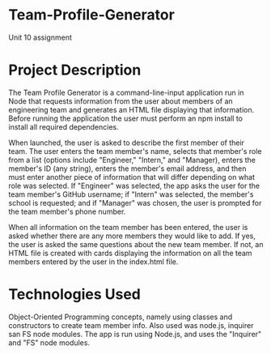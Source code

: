 # Team-Profile-Generator
Unit 10 assignment

# Project Description
The Team Profile Generator is a command-line-input application run in Node that requests information from the user about members of an engineering team and generates an HTML file displaying that information.  Before running the application the user must perform an npm install to install all required dependencies.

When launched, the user is asked to describe the first member of their team.  The user enters the team member's name, selects that member's role from a list (options include "Engineer," "Intern," and "Manager), enters the member's ID (any string), enters the member's email address, and then must enter another piece of information that will differ depending on what role was selected.  If "Engineer" was selected, the app asks the user for the team member's GitHub username; if "Intern" was selected, the member's school is requested; and if "Manager" was chosen, the user is prompted for the team member's phone number.

When all information on the team member has been entered, the user is asked whether there are any more members they would like to add.  If yes, the user is asked the same questions about the new team member.  If not, an HTML file is created with cards displaying the information on all the team members entered by the user in the index.html file.

# Technologies Used
Object-Oriented Programming concepts, namely using classes and constructors to create team member info. Also used was node.js, inquirer san FS node modules. The app is run using Node.js, and uses the "Inquirer" and "FS" node modules.  
